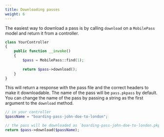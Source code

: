 ```yaml
---
title: Downloading passes
weight: 6
---
```


The easiest way to download a pass is by calling `download` on a `MobilePass` model and return it from a controller. 

```php
class YourController
{
    public function __invoke()
    {
        $pass = MobilePass::find(1);
        
        return $pass->download();
    }
}
```

This will return a response with the pass file and the correct headers to make it downloadable. The name of the pass will be `pass.pkpass` by default. You can change the name of the pass by passing a string as the first argument to the `download` method.

```php
// in your controller
$passName = "boarding-pass-john-doe-to-london";

// the pass will be downloaded as `boarding-pass-john-doe-to-london.pkpass`
return $pass->download($passName);
```
